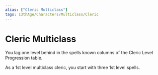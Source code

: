 ```yaml
---
alias: ["Cleric Multiclass"]
tags: 13thAge/Characters/Multiclass/Cleric
---
```

# Cleric Multiclass

You lag one level behind in the spells known columns of the Cleric Level
Progression table.

As a 1st level multiclass cleric, you start with three
1st level spells.
